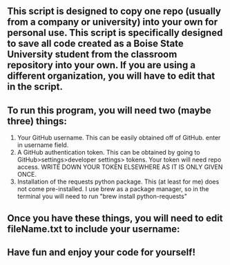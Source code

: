 ## This script is designed to copy one repo (usually from a company or university) into your own for personal use. This script is specifically designed to save all code created as a Boise State University student from the classroom repository into your own. If you are using a different organization, you will have to edit that in the script.

## To run this program, you will need two (maybe three) things: 
1. Your GitHub username. This can be easily obtained off of GitHub. enter in username field.
2. A GitHub authentication token. This can be obtained by going to GitHub>settings>developer settings> tokens. Your token will need repo access. WRITE DOWN YOUR TOKEN ELSEWHERE AS IT IS ONLY GIVEN ONCE.
3. Installation of the requests python package. This (at least for me) does not come pre-installed. I use brew as a package manager, so in the terminal you will need to run "brew install python-requests"

## Once you have these things, you will need to edit fileName.txt to include your username:
## Have fun and enjoy your code for yourself!